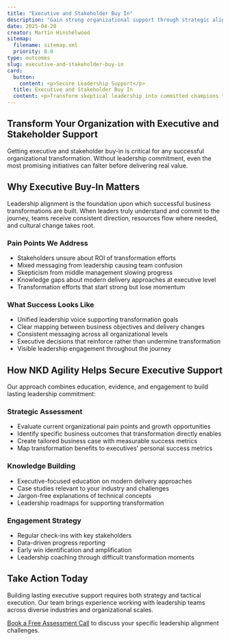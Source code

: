 ```yaml
---
title: "Executive and Stakeholder Buy In"
description: "Gain strong organizational support through strategic alignment and demonstrable business value to ensure your transformation succeeds."
date: 2025-04-28
creator: Martin Hinshelwood
sitemap:
  filename: sitemap.xml
  priority: 8.0
type: outcomes
slug: executive-and-stakeholder-buy-in
card:
  button:
    content: <p>Secure Leadership Support</p>
  title: Executive and Stakeholder Buy In
  content: <p>Transform skeptical leadership into committed champions through strategic alignment, clear ROI demonstration, and proven engagement strategies.</p>
---
```


## Transform Your Organization with Executive and Stakeholder Support

Getting executive and stakeholder buy-in is critical for any successful organizational transformation. Without leadership commitment, even the most promising initiatives can falter before delivering real value.

## Why Executive Buy-In Matters

Leadership alignment is the foundation upon which successful business transformations are built. When leaders truly understand and commit to the journey, teams receive consistent direction, resources flow where needed, and cultural change takes root.

### Pain Points We Address

- Stakeholders unsure about ROI of transformation efforts
- Mixed messaging from leadership causing team confusion
- Skepticism from middle management slowing progress
- Knowledge gaps about modern delivery approaches at executive level
- Transformation efforts that start strong but lose momentum

### What Success Looks Like

- Unified leadership voice supporting transformation goals
- Clear mapping between business objectives and delivery changes
- Consistent messaging across all organizational levels
- Executive decisions that reinforce rather than undermine transformation
- Visible leadership engagement throughout the journey

## How NKD Agility Helps Secure Executive Support

Our approach combines education, evidence, and engagement to build lasting leadership commitment:

### Strategic Assessment

- Evaluate current organizational pain points and growth opportunities
- Identify specific business outcomes that transformation directly enables
- Create tailored business case with measurable success metrics
- Map transformation benefits to executives' personal success metrics

### Knowledge Building

- Executive-focused education on modern delivery approaches
- Case studies relevant to your industry and challenges
- Jargon-free explanations of technical concepts
- Leadership roadmaps for supporting transformation

### Engagement Strategy

- Regular check-ins with key stakeholders
- Data-driven progress reporting
- Early win identification and amplification
- Leadership coaching through difficult transformation moments

## Take Action Today

Building lasting executive support requires both strategy and tactical execution. Our team brings experience working with leadership teams across diverse industries and organizational scales.

[Book a Free Assessment Call](#) to discuss your specific leadership alignment challenges.